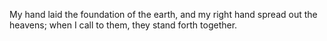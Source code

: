 My hand laid the foundation of the earth, and my right hand spread out the heavens; when I call to them, they stand forth together.
